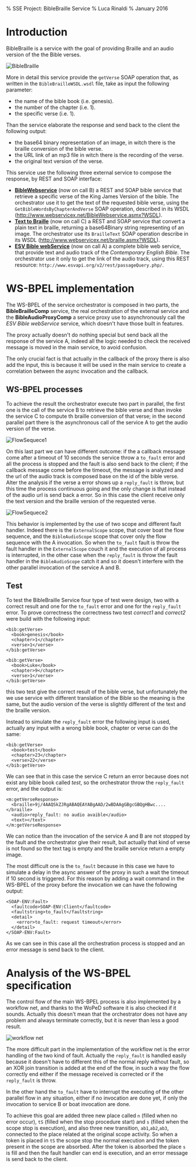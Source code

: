 % SSE Project: BibleBraille Service
% Luca Rinaldi
% January 2016

# Introduction
BibleBraille is a service with the goal	of providing Braille and	an	audio version	of the the Bible verses.

![BibleBraille](./img/schema.png "Abstract schema of the BibleBraille Service")

More	in	detail	this	service	provide the	`getVerse`	SOAP	operation	that, as	written in the `BibleBrailleWSDL.wsdl`	file, take as input the following parameter:

- the	name	of	the	bible	book	(i.e.	genesis).
- the	number	of	the chapter	(i.e.	1).
- the	specific	verse	(i.e.	1).

Than	the	service	elaborate	the	response	and	send	back	to the client the following output:

- the	base64	binary	representation	of	an image, in witch there is the braille conversion of the bible verse.
- the	URL link	of	an mp3	file in witch there is the recording of	the	verse.
- the	original	text	version of	the	verse.

This service use the  following three external service to compose the response, by REST and SOAP interface:

- [**BibleWebservice**](http://www.webservicex.net/New/Home/ServiceDetail/6) (now on call B) a REST and SOAP bible service that retrieve a specific verse of the King James Version of the bible. The orchestrator use it to get the text of the requested bible verse, using the `GetBibleWordsByChapterAndVerse` SOAP operation, described in its WSDL (http://www.webservicex.net/BibleWebservice.asmx?WSDL).
- [**Text to Braille**](http://www.webservicex.net/New/Home/ServiceDetail/58) (now on call C) a REST and SOAP service that convert a plain text in braille, returning a base64Binary string representing of an image. The orchestrator use its `BrailleText` SOAP operation describe in its WSDL (http://www.webservicex.net/braille.asmx?WSDL).
- [**ESV Bible webService**](http://www.esvapi.org/) (now on call A) a complete bible web service, that provide text and audio track of the *Contemporary English Bible*. The orchestrator use it only to get the link of the audio track, using this REST resource: `http://www.esvapi.org/v2/rest/passageQuery.php/`.


# WS-BPEL	implementation
The WS-BPEL of the service orchestrator is composed in two parts, the **BibleBrailleComp** service, the real orchestration of the external service and the **BibleAudioProxyComp** a service proxy use to asynchronously call the *ESV Bible webService* service, which doesn't have those built in features.

The proxy actually doesn't do nothing special but send back all the response of the service A, indeed all the logic needed to check the received message is moved in the main service, to avoid confusion.

The only crucial fact is that actually in the callback of the proxy there is also add the input, this is because it will be used in the main service to create a correlation between the async invocation and the callback.

## WS-BPEL	processes
To achieve the result the orchestrator execute two part in parallel, the first one is the call of the service B to retrieve the bible verse and than invoke the service C to compute th braille conversion of that verse; in the second parallel part there is the asynchronous call of the service A to get the audio version of the verse.

![FlowSequece1](./img/flowSequence1.png "WS-BPEL of the first branch of the flow sequence")

On this last part we can have different outcome: if the a callback message come after a timeout of 10 seconds the service throw a `to_fault` error and all the process is stopped and the fault is also send back to the client; if the callback message come before the timeout, the message is analyzed and the url of the audio track is composed base on the id of the bible verse. Alter the analysis if the verse a error shows up a `reply_fault` is throw, but this time the process continuous going and the only change is that instead of the audio url is send back a error. So in this case the client receive only the text version and the braille version of the requested verse.

![FlowSequece2](./img/flowSequence2.png "WS-BPEL of the second branch of the flow sequence")

This behavior is implemented by the use of two scope and different fault handler. Indeed there is the `ExternalScope` scope, that cover boat the flow sequence, and the `BibleAudioScope` scope that cover only the flow sequence with the A invocation.
So when the `to_fault` fault is throw the fault handler in the `ExternalScope` couch it and the execution of all process is interrupted, in the other case when the `reply_fault` is throw the fault handler in the `BibleAudioScope` catch it and so it doesn't interfere with the other parallel invocation of the service A and B.

## Test
To test the BibleBraille Service four type of test were design, two with a correct result and one for the `to_fault` error and one for the `reply_fault` error.
To prove correctness the correctness two test *correct1* and *correct2* were build with the following input:
```
<bib:getVerse>
  <book>genesis</book>
  <chapter>1</chapter>
  <verse>1</verse>
</bib:getVerse>
```
```
<bib:getVerse>
  <book>Luke</book>
  <chapter>9</chapter>
  <verse>1</verse>
</bib:getVerse>
```
this two test give the correct result of the bible verse, but unfortunately the we use service with different translation of the Bible so the meaning is the same, but the audio version of the verse is slightly different of the text and the braille version.

Instead to simulate the `reply_fault` error the following input is used, actually any input with a wrong bible book, chapter or verse can do the same:
```
<bib:getVerse>
  <book>test</book>
  <chapter>23</chapter>
  <verse>22</verse>
</bib:getVerse>
```
We can see that in this case the service C return an error because does not exist any bible book called *test*, so the orchestrator throw the `reply_fault` error, and the output is:
```
<m:getVerseResponse>
  <braille>9j/4AAQSkZJRgABAQEAYABgAAD/2wBDAAgGBgcGBQgHBwc....</braille>
  <audio>reply_fault: no audio avaible</audio>
  <text></text>
</m:getVerseResponse>
```
We can notice than the invocation of the service A and B are not stopped by the fault and the orchestrator give their result, but actually that kind of verse is not found so the text tag is empty and the braille service return a empty image.

The most difficult one is the `to_fault` because in this case we have to simulate a delay in the async answer of the proxy in such a wait the timeout if 10 second is triggered. For this reason by adding a wait command in the WS-BPEL of the proxy before the invocation we can have the following output:
```
<SOAP-ENV:Fault>
  <faultcode>SOAP-ENV:Client</faultcode>
  <faultstring>to_fault</faultstring>
  <detail>
    <error>to_fault: request timeout</error>
  </detail>
</SOAP-ENV:Fault>
```
As we can see in this case all the orchestration process is stopped and an error message is send back to the client.


# Analysis	of the	WS-BPEL	specification
The control flow of the main WS-BPEL process is also implemented by a workflow net, and thanks to the WoPeD software it is also checked if it sounds. Actually this doesn't mean that the orchestrator does not have any problem and always terminate correctly, but it is never than less a good result.

![workflow net](./img/BibleBrailleService.png "Workflow net")

The more difficult part in the implementation of the workflow net is the error handling of the two kind of fault. Actually the `reply_fault` is handled easily because it doesn't have to different this of the normal reply without fault, so an XOR join transition is added at the end of the flow, in such a way the flow correctly end either if the message received is corrected or if the `reply_fault` is throw.

In the other hand the `to_fault` have to interrupt the executing of the other parallel flow in any situation, either if no invocation are done yet, if only the invocation to service B or boat invocation are done.

To achieve this goal are added three new place called `n` (filled when no error occur), `tS` (filled when the stop procedure start) and `s` (filled when the scope stop is execution), and also three new transition, `ab1`,`ab2`,`ab3`, connected to the place related at the original scope activity. So when a token is placed in `tS` the scope stop the normal execution and the token present in the scope are absorbed. After the token is absorbed the place `s` is fill and then the fault handler can end is execution, and an error message is send back to the client.
